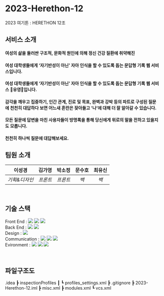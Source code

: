 # 2023-Herethon-12

2023 여기톤 : HERETHON 12조

## 서비스 소개

#### 여성의 삶을 둘러싼 구조적, 문화적 원인에 의해 정신 건강 질환에 취약해진


#### 여성 대학생들에게 ‘자기반성이 아닌’ 자아 인식을 할 수 있도록 돕는 문답형 기록 웹 서비스입니다.


#### 여성 대학생들에게 ‘자기반성이 아닌’ 자아 인식을 할 수 있도록 돕는 문답형 기록 웹 서비스 🌊유영🌊입니다.

#### 감각을 깨우고 집중하기, 인간 관계, 진로 및 목표, 완벽과 강박 등의 파트로 구성된 질문에 천천히 대답하다 보면 어느새 혼란은 잦아들고 ‘나’에 대해 더 잘 알아갈 수 있습니다.

#### 모든 질문에 답변을 마친 사용자들이 방명록을 통해 당신에게 위로의 말을 전하고 있을지도 모릅니다.

#### 천천히 하나씩 질문에 대답해보세요.


## 팀원 소개


|    이성경     |  김가영  |  박소정  | 문수호 | 최유신 |
| :-----------: | :------: | :------: | :----: | :----: |
| _기획&디자인_ | _프론트_ | _프론트_ |  _백_  |  _백_  |


<br>

## 기술 스택

Front End : <img src="https://img.shields.io/badge/html5-E34F26?style=for-the-badge&logo=html5&logoColor=white"> <img src="https://img.shields.io/badge/css-1572B6?style=for-the-badge&logo=css3&logoColor=white"> <img src="https://img.shields.io/badge/javascript-F7DF1E?style=for-the-badge&logo=javascript&logoColor=black"> <br>
Back End : <img src="https://img.shields.io/badge/django-092E20?style=for-the-badge&logo=django&logoColor=white"> <img src="https://img.shields.io/badge/python-3776AB?style=for-the-badge&logo=python&logoColor=white"> <br>
Design : <img src="https://img.shields.io/badge/figma-F24E1E?style=for-the-badge&logo=figma&logoColor=white"> <br>
Communication : <img src="https://img.shields.io/badge/discord-5865F2?style=for-the-badge&logo=discord&logoColor=white"> <img src="https://img.shields.io/badge/googlemeet-00897B?style=for-the-badge&logo=googlemeet&logoColor=white"> <img src="https://img.shields.io/badge/notion-000000?style=for-the-badge&logo=notion&logoColor=white"> <br>
Evironment : <img src="https://img.shields.io/badge/github-181717?style=for-the-badge&logo=github&logoColor=white"> <img src="https://img.shields.io/badge/visualstudiocode-007ACC?style=for-the-badge&logo=visualstudiocode&logoColor=white">
  <img src="https://img.shields.io/badge/git-F05032?style=for-the-badge&logo=git&logoColor=white">

<!-- | JavaScript |    HTML    |   CSS    |  Node   |  Node   |
| :--------: | :--------: | :------: | :-----: | :-----: |
|   ![js]    |            |          | ![node] | ![node] | -->

<br>

## 파일구조도

.idea
 ┣ inspectionProfiles
 ┃ ┗ profiles_settings.xml
 ┣ .gitignore
 ┣ 2023-Herethon-12.iml
 ┣ misc.xml
 ┣ modules.xml
 ┗ vcs.xml

<br>

<!-- Stack Icon Refernces -->

[js]: /images/stack/javascript.svg
[ts]: /images/stack/typescript.svg
[react]: /images/stack/react.svg
[node]: /images/stack/node.svg
